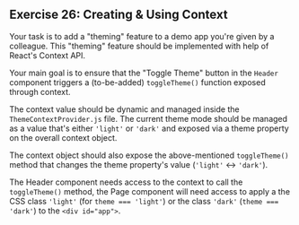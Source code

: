 ## Exercise 26: Creating & Using Context

Your task is to add a "theming" feature to a demo app you're given by a colleague. This "theming" feature should be implemented with help of React's Context API.

Your main goal is to ensure that the "Toggle Theme" button in the `Header` component triggers a (to-be-added) `toggleTheme()` function exposed through context.

The context value should be dynamic and managed inside the `ThemeContextProvider.js` file. The current theme mode should be managed as a value that's either `'light'` or `'dark'` and exposed via a theme property on the overall context object.

The context object should also expose the above-mentioned `toggleTheme()` method that changes the theme property's value (`'light'` <-> `'dark'`).

The Header component needs access to the context to call the `toggleTheme()` method, the Page component will need access to apply a the CSS class `'light'` (for `theme === 'light'`) or the class `'dark'` (`theme === 'dark'`) to the `<div id="app">`.

